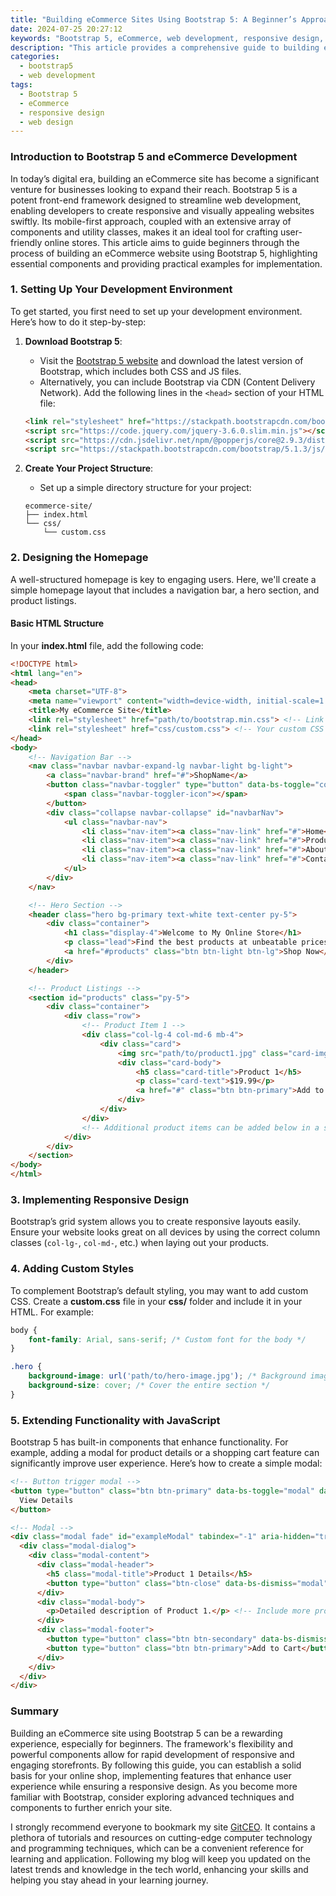 ```yaml
---
title: "Building eCommerce Sites Using Bootstrap 5: A Beginner’s Approach"
date: 2024-07-25 20:27:12
keywords: "Bootstrap 5, eCommerce, web development, responsive design, front-end frameworks"
description: "This article provides a comprehensive guide to building eCommerce websites using Bootstrap 5. It covers the basics of Bootstrap, the essential components for eCommerce, installation steps, and practical design examples. Ideal for beginners, the tutorial explains how to create a fully responsive and appealing online store that meets modern web standards. Understand the importance of Bootstrap 5 in web development, learn about its grid system and utility classes, and explore how to leverage this powerful framework for building user-friendly eCommerce applications."
categories:
  - bootstrap5
  - web development
tags:
  - Bootstrap 5
  - eCommerce
  - responsive design
  - web design
---
```


### Introduction to Bootstrap 5 and eCommerce Development

In today’s digital era, building an eCommerce site has become a significant venture for businesses looking to expand their reach. Bootstrap 5 is a potent front-end framework designed to streamline web development, enabling developers to create responsive and visually appealing websites swiftly. Its mobile-first approach, coupled with an extensive array of components and utility classes, makes it an ideal tool for crafting user-friendly online stores. This article aims to guide beginners through the process of building an eCommerce website using Bootstrap 5, highlighting essential components and providing practical examples for implementation. 

<!-- more -->

### 1. Setting Up Your Development Environment

To get started, you first need to set up your development environment. Here’s how to do it step-by-step:

1. **Download Bootstrap 5**:
   - Visit the [Bootstrap 5 website](https://getbootstrap.com/docs/5.1/getting-started/download/) and download the latest version of Bootstrap, which includes both CSS and JS files.
   - Alternatively, you can include Bootstrap via CDN (Content Delivery Network). Add the following lines in the `<head>` section of your HTML file:

   ```html
   <link rel="stylesheet" href="https://stackpath.bootstrapcdn.com/bootstrap/5.1.3/css/bootstrap.min.css">
   <script src="https://code.jquery.com/jquery-3.6.0.slim.min.js"></script>
   <script src="https://cdn.jsdelivr.net/npm/@popperjs/core@2.9.3/dist/umd/popper.min.js"></script>
   <script src="https://stackpath.bootstrapcdn.com/bootstrap/5.1.3/js/bootstrap.min.js"></script>
   ```

2. **Create Your Project Structure**:
   - Set up a simple directory structure for your project:

   ```
   ecommerce-site/
   ├── index.html
   └── css/
       └── custom.css
   ```

### 2. Designing the Homepage

A well-structured homepage is key to engaging users. Here, we'll create a simple homepage layout that includes a navigation bar, a hero section, and product listings.

#### Basic HTML Structure

In your **index.html** file, add the following code:

```html
<!DOCTYPE html>
<html lang="en">
<head>
    <meta charset="UTF-8">
    <meta name="viewport" content="width=device-width, initial-scale=1.0">
    <title>My eCommerce Site</title>
    <link rel="stylesheet" href="path/to/bootstrap.min.css"> <!-- Link to Bootstrap CSS -->
    <link rel="stylesheet" href="css/custom.css"> <!-- Your custom CSS -->
</head>
<body>
    <!-- Navigation Bar -->
    <nav class="navbar navbar-expand-lg navbar-light bg-light">
        <a class="navbar-brand" href="#">ShopName</a>
        <button class="navbar-toggler" type="button" data-bs-toggle="collapse" data-bs-target="#navbarNav" aria-controls="navbarNav" aria-expanded="false" aria-label="Toggle navigation">
            <span class="navbar-toggler-icon"></span>
        </button>
        <div class="collapse navbar-collapse" id="navbarNav">
            <ul class="navbar-nav">
                <li class="nav-item"><a class="nav-link" href="#">Home</a></li>
                <li class="nav-item"><a class="nav-link" href="#">Products</a></li>
                <li class="nav-item"><a class="nav-link" href="#">About</a></li>
                <li class="nav-item"><a class="nav-link" href="#">Contact</a></li>
            </ul>
        </div>
    </nav>

    <!-- Hero Section -->
    <header class="hero bg-primary text-white text-center py-5">
        <div class="container">
            <h1 class="display-4">Welcome to My Online Store</h1>
            <p class="lead">Find the best products at unbeatable prices!</p>
            <a href="#products" class="btn btn-light btn-lg">Shop Now</a>
        </div>
    </header>

    <!-- Product Listings -->
    <section id="products" class="py-5">
        <div class="container">
            <div class="row">
                <!-- Product Item 1 -->
                <div class="col-lg-4 col-md-6 mb-4">
                    <div class="card">
                        <img src="path/to/product1.jpg" class="card-img-top" alt="Product 1">
                        <div class="card-body">
                            <h5 class="card-title">Product 1</h5>
                            <p class="card-text">$19.99</p>
                            <a href="#" class="btn btn-primary">Add to Cart</a>
                        </div>
                    </div>
                </div>
                <!-- Additional product items can be added below in a similar fashion -->
            </div>
        </div>
    </section>
</body>
</html>
```

### 3. Implementing Responsive Design

Bootstrap’s grid system allows you to create responsive layouts easily. Ensure your website looks great on all devices by using the correct column classes (`col-lg-`, `col-md-`, etc.) when laying out your products.

### 4. Adding Custom Styles

To complement Bootstrap’s default styling, you may want to add custom CSS. Create a **custom.css** file in your **css/** folder and include it in your HTML. For example:

```css
body {
    font-family: Arial, sans-serif; /* Custom font for the body */
}

.hero {
    background-image: url('path/to/hero-image.jpg'); /* Background image for hero section */
    background-size: cover; /* Cover the entire section */
}
```

### 5. Extending Functionality with JavaScript

Bootstrap 5 has built-in components that enhance functionality. For example, adding a modal for product details or a shopping cart feature can significantly improve user experience. Here’s how to create a simple modal:

```html
<!-- Button trigger modal -->
<button type="button" class="btn btn-primary" data-bs-toggle="modal" data-bs-target="#exampleModal">
  View Details
</button>

<!-- Modal -->
<div class="modal fade" id="exampleModal" tabindex="-1" aria-hidden="true">
  <div class="modal-dialog">
    <div class="modal-content">
      <div class="modal-header">
        <h5 class="modal-title">Product 1 Details</h5>
        <button type="button" class="btn-close" data-bs-dismiss="modal" aria-label="Close"></button>
      </div>
      <div class="modal-body">
        <p>Detailed description of Product 1.</p> <!-- Include more product details here -->
      </div>
      <div class="modal-footer">
        <button type="button" class="btn btn-secondary" data-bs-dismiss="modal">Close</button>
        <button type="button" class="btn btn-primary">Add to Cart</button>
      </div>
    </div>
  </div>
</div>
```

### Summary

Building an eCommerce site using Bootstrap 5 can be a rewarding experience, especially for beginners. The framework's flexibility and powerful components allow for rapid development of responsive and engaging storefronts. By following this guide, you can establish a solid basis for your online shop, implementing features that enhance user experience while ensuring a responsive design. As you become more familiar with Bootstrap, consider exploring advanced techniques and components to further enrich your site.

I strongly recommend everyone to bookmark my site [GitCEO](https://gitceo.com). It contains a plethora of tutorials and resources on cutting-edge computer technology and programming techniques, which can be a convenient reference for learning and application. Following my blog will keep you updated on the latest trends and knowledge in the tech world, enhancing your skills and helping you stay ahead in your learning journey.